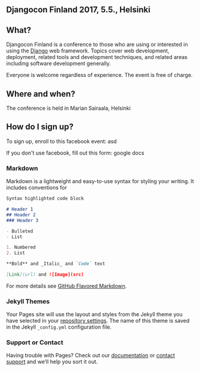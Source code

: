 ## Djangocon Finland 2017, 5.5., Helsinki

## What?

Djangocon Finland is a conference to those who are using or interested in using the [Django](https://www.djangoproject.com/) web framework. Topics cover web development, deployment, related tools and development techniques, and related areas including software development generally.

Everyone is welcome regardless of experience. The event is free of charge.

## Where and when?

The conference is held in Marian Sairaala, Helsinki

## How do I sign up?

To sign up, enroll to this facebook event: asd

If you don't use facebook, fill out this form: google docs

### Markdown

Markdown is a lightweight and easy-to-use syntax for styling your writing. It includes conventions for

```markdown
Syntax highlighted code block

# Header 1
## Header 2
### Header 3

- Bulleted
- List

1. Numbered
2. List

**Bold** and _Italic_ and `Code` text

[Link](url) and ![Image](src)
```

For more details see [GitHub Flavored Markdown](https://guides.github.com/features/mastering-markdown/).

### Jekyll Themes

Your Pages site will use the layout and styles from the Jekyll theme you have selected in your [repository settings](https://github.com/kangasbros/djangocon-fi/settings). The name of this theme is saved in the Jekyll `_config.yml` configuration file.

### Support or Contact

Having trouble with Pages? Check out our [documentation](https://help.github.com/categories/github-pages-basics/) or [contact support](https://github.com/contact) and we’ll help you sort it out.
